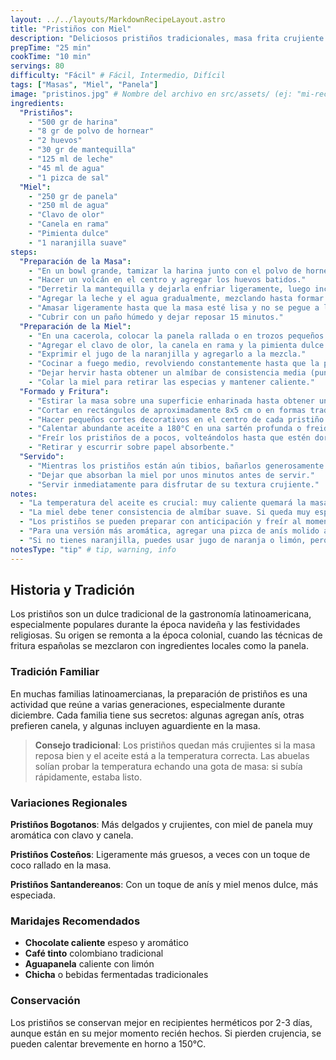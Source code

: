```yaml
---
layout: ../../layouts/MarkdownRecipeLayout.astro
title: "Pristiños con Miel"
description: "Deliciosos pristiños tradicionales, masa frita crujiente bañada en miel de panela con especias aromáticas."
prepTime: "25 min"
cookTime: "10 min"
servings: 80
difficulty: "Fácil" # Fácil, Intermedio, Difícil
tags: ["Masas", "Miel", "Panela"]
image: "pristinos.jpg" # Nombre del archivo en src/assets/ (ej: "mi-receta.jpg")
ingredients:
  "Pristiños":
    - "500 gr de harina"
    - "8 gr de polvo de hornear"
    - "2 huevos"
    - "30 gr de mantequilla"
    - "125 ml de leche"
    - "45 ml de agua"
    - "1 pizca de sal"
  "Miel":
    - "250 gr de panela"
    - "250 ml de agua"
    - "Clavo de olor"
    - "Canela en rama"
    - "Pimienta dulce"
    - "1 naranjilla suave"
steps:
  "Preparación de la Masa":
    - "En un bowl grande, tamizar la harina junto con el polvo de hornear y la pizca de sal."
    - "Hacer un volcán en el centro y agregar los huevos batidos."
    - "Derretir la mantequilla y dejarla enfriar ligeramente, luego incorporarla a la mezcla."
    - "Agregar la leche y el agua gradualmente, mezclando hasta formar una masa suave y homogénea."
    - "Amasar ligeramente hasta que la masa esté lisa y no se pegue a las manos."
    - "Cubrir con un paño húmedo y dejar reposar 15 minutos."
  "Preparación de la Miel":
    - "En una cacerola, colocar la panela rallada o en trozos pequeños con el agua."
    - "Agregar el clavo de olor, la canela en rama y la pimienta dulce."
    - "Exprimir el jugo de la naranjilla y agregarlo a la mezcla."
    - "Cocinar a fuego medio, revolviendo constantemente hasta que la panela se disuelva completamente."
    - "Dejar hervir hasta obtener un almíbar de consistencia media (punto de hilo suave)."
    - "Colar la miel para retirar las especias y mantener caliente."
  "Formado y Fritura":
    - "Estirar la masa sobre una superficie enharinada hasta obtener un grosor de 2-3 mm."
    - "Cortar en rectángulos de aproximadamente 8x5 cm o en formas tradicionales."
    - "Hacer pequeños cortes decorativos en el centro de cada pristiño sin atravesar completamente."
    - "Calentar abundante aceite a 180°C en una sartén profunda o freidora."
    - "Freír los pristiños de a pocos, volteándolos hasta que estén dorados y crujientes por ambos lados."
    - "Retirar y escurrir sobre papel absorbente."
  "Servido":
    - "Mientras los pristiños están aún tibios, bañarlos generosamente con la miel caliente."
    - "Dejar que absorban la miel por unos minutos antes de servir."
    - "Servir inmediatamente para disfrutar de su textura crujiente."
notes:
  - "La temperatura del aceite es crucial: muy caliente quemará la masa por fuera dejándola cruda por dentro, muy fría hará que absorban mucho aceite."
  - "La miel debe tener consistencia de almíbar suave. Si queda muy espesa, agregar un poco más de agua; si está muy líquida, cocinar un poco más."
  - "Los pristiños se pueden preparar con anticipación y freír al momento de servir. La masa puede reposar hasta 2 horas cubierta."
  - "Para una versión más aromática, agregar una pizca de anís molido a la masa."
  - "Si no tienes naranjilla, puedes usar jugo de naranja o limón, pero en menor cantidad."
notesType: "tip" # tip, warning, info
---
```


## Historia y Tradición

Los pristiños son un dulce tradicional de la gastronomía latinoamericana, especialmente populares durante la época navideña y las festividades religiosas. Su origen se remonta a la época colonial, cuando las técnicas de fritura españolas se mezclaron con ingredientes locales como la panela.

### Tradición Familiar

En muchas familias latinoamercianas, la preparación de pristiños es una actividad que reúne a varias generaciones, especialmente durante diciembre. Cada familia tiene sus secretos: algunas agregan anís, otras prefieren canela, y algunas incluyen aguardiente en la masa.

> **Consejo tradicional**: Los pristiños quedan más crujientes si la masa reposa bien y el aceite está a la temperatura correcta. Las abuelas solían probar la temperatura echando una gota de masa: si subía rápidamente, estaba listo.

### Variaciones Regionales

**Pristiños Bogotanos**: Más delgados y crujientes, con miel de panela muy aromática con clavo y canela.

**Pristiños Costeños**: Ligeramente más gruesos, a veces con un toque de coco rallado en la masa.

**Pristiños Santandereanos**: Con un toque de anís y miel menos dulce, más especiada.

### Maridajes Recomendados

- **Chocolate caliente** espeso y aromático
- **Café tinto** colombiano tradicional
- **Aguapanela** caliente con limón
- **Chicha** o bebidas fermentadas tradicionales

### Conservación

Los pristiños se conservan mejor en recipientes herméticos por 2-3 días, aunque están en su mejor momento recién hechos. Si pierden crujencia, se pueden calentar brevemente en horno a 150°C.

